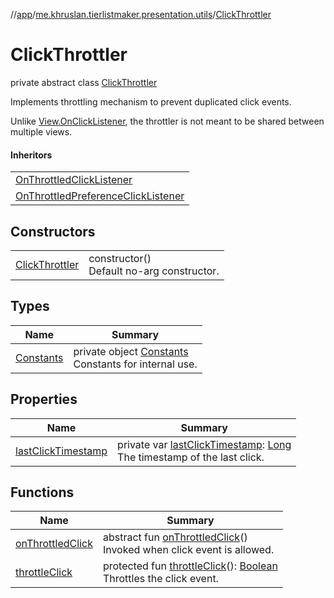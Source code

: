 //[app](../../../index.md)/[me.khruslan.tierlistmaker.presentation.utils](../index.md)/[ClickThrottler](index.md)

# ClickThrottler

private abstract class [ClickThrottler](index.md)

Implements throttling mechanism to prevent duplicated click events.

Unlike [View.OnClickListener](https://developer.android.com/reference/kotlin/android/view/View.OnClickListener.html), the throttler is not meant to be shared between multiple views.

#### Inheritors

| |
|---|
| [OnThrottledClickListener](../-on-throttled-click-listener/index.md) |
| [OnThrottledPreferenceClickListener](../-on-throttled-preference-click-listener/index.md) |

## Constructors

| | |
|---|---|
| [ClickThrottler](-click-throttler.md) | constructor()<br>Default no-arg constructor. |

## Types

| Name | Summary |
|---|---|
| [Constants](-constants/index.md) | private object [Constants](-constants/index.md)<br>Constants for internal use. |

## Properties

| Name | Summary |
|---|---|
| [lastClickTimestamp](last-click-timestamp.md) | private var [lastClickTimestamp](last-click-timestamp.md): [Long](https://kotlinlang.org/api/latest/jvm/stdlib/kotlin/-long/index.html)<br>The timestamp of the last click. |

## Functions

| Name | Summary |
|---|---|
| [onThrottledClick](on-throttled-click.md) | abstract fun [onThrottledClick](on-throttled-click.md)()<br>Invoked when click event is allowed. |
| [throttleClick](throttle-click.md) | protected fun [throttleClick](throttle-click.md)(): [Boolean](https://kotlinlang.org/api/latest/jvm/stdlib/kotlin/-boolean/index.html)<br>Throttles the click event. |
